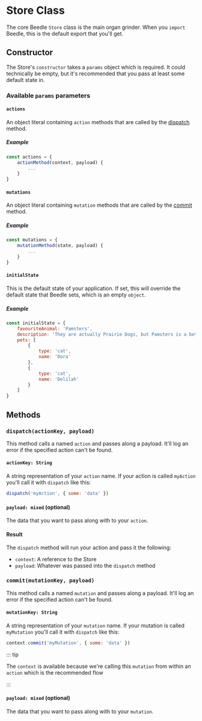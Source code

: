 # Store Class
The core Beedle `Store` class is the main organ grinder. When you `import` Beedle, this is the default export that you'll get.

## Constructor

The Store's `constructor` takes a `params` object which is required. It could technically be empty, but it's recommended that you pass at least some default state in.

### Available `params` parameters

#### `actions`

An object literal containing `action` methods that are called by the [dispatch](#dispatch-actionkey-payload) method.

##### Example

```javascript
const actions = {
    actionMethod(context, payload) {
        ...
    }
}
```

#### `mutations`

An object literal containing `mutation` methods that are called by the [commit](#commit-mutationkey-payload) method.

##### Example

```javascript
const mutations = {
    mutationMethod(state, payload) {
        ...
    }
}
```

#### `initialState`

This is the default state of your application. If set, this will override the default state that Beedle sets, which is an empty `object`.

##### Example

```javascript
const initialState = {
    favouriteAnimal: 'Pamsters',
    description: 'They are actually Prairie Dogs, but Pamsters is a better name',
    pets: [
        {
            type: 'cat',
            name: 'Dora'
        },
        {
            type: 'cat',
            name: 'Delilah'
        }
    ]
}
```

## Methods

### `dispatch(actionKey, payload)`

This method calls a named `action` and passes along a payload. It'll log an error if the specified action can't be found.

#### `actionKey: String`

A string representation of your `action` name. If your action is called `myAction` you'll call it with `dispatch` like this: 

```javascript
dispatch('myAction', { some: 'data' })
```

#### `payload: mixed` (optional)

The data that you want to pass along with to your `action`. 



#### Result

The `dispatch` method will run your action and pass it the following:

- `context`: A reference to the Store
- `payload`: Whatever was passed into the `dispatch` method

### `commit(mutationKey, payload)`

This method calls a named `mutation` and passes along a payload. It'll log an error if the specified action can't be found.

#### `mutationKey: String`

A string representation of your `mutation` name. If your mutation is called `myMutation` you'll call it with `dispatch` like this: 

```javascript
context.commit('myMutation', { some: 'data' })
```

::: tip

The `context` is available because we're calling this `mutation` from within an `action` which is the recommended flow

:::

#### `payload: mixed` (optional)

The data that you want to pass along with to your `mutation`.

